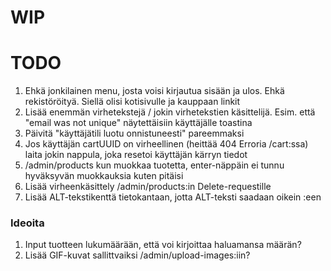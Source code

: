 # WIP

# TODO

1. Ehkä jonkilainen menu, josta voisi kirjautua sisään ja ulos. Ehkä rekistöröityä. Siellä olisi kotisivulle ja kauppaan linkit
2. Lisää enemmän virhetekstejä / jokin virhetekstien käsittelijä. Esim. että "email was not unique" näytettäisiin käyttäjälle toastina
3. Päivitä "käyttäjätili luotu onnistuneesti" pareemmaksi
4. Jos käyttäjän cartUUID on virheellinen (heittää 404 Erroria /cart:ssa) laita jokin nappula, joka resetoi käyttäjän kärryn tiedot
5. /admin/products kun muokkaa tuotetta, enter-näppäin ei tunnu hyväksyvän muokkauksia kuten pitäisi
6. Lisää virheenkäsittely /admin/products:in Delete-requestille
7. Lisää ALT-tekstikenttä tietokantaan, jotta ALT-teksti saadaan oikein <Image>:een

### Ideoita

1. Input tuotteen lukumäärään, että voi kirjoittaa haluamansa määrän?
2. Lisää GIF-kuvat sallittvaiksi /admin/upload-images:iin?
